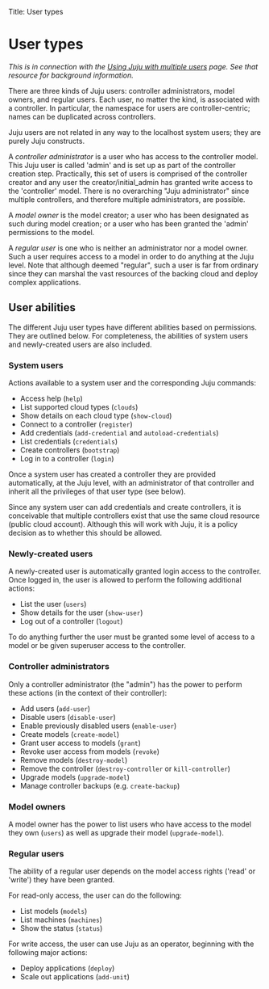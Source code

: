 Title: User types

# User types

*This is in connection with the [Using Juju with multiple users][multiuser]
page. See that resource for background information.*

There are three kinds of Juju users: controller administrators, model owners,
and regular users. Each user, no matter the kind, is associated with a
controller. In particular, the namespace for users are controller-centric;
names can be duplicated across controllers.

Juju users are not related in any way to the localhost system users; they are
purely Juju constructs.

A *controller administrator* is a user who has access to the controller model.
This Juju user is called 'admin' and is set up as part of the controller
creation step. Practically, this set of users is comprised of the controller
creator and any user the creator/initial_admin has granted write access to the
'controller' model. There is no overarching "Juju administrator" since multiple
controllers, and therefore multiple administrators, are possible.

A *model owner* is the model creator; a user who has been designated as such
during model creation; or a user who has been granted the 'admin' permissions
to the model.

A *regular user* is one who is neither an administrator nor a model owner. Such
a user requires access to a model in order to do anything at the Juju level.
Note that although deemed "regular", such a user is far from ordinary since
they can marshal the vast resources of the backing cloud and deploy complex
applications.

## User abilities

The different Juju user types have different abilities based on permissions.
They are outlined below. For completeness, the abilities of system users and
newly-created users are also included.

### System users

Actions available to a system user and the corresponding Juju commands:

 - Access help (`help`)
 - List supported cloud types (`clouds`)
 - Show details on each cloud type (`show-cloud`)
 - Connect to a controller (`register`)
 - Add credentials (`add-credential` and `autoload-credentials`)
 - List credentials (`credentials`)
 - Create controllers (`bootstrap`)
 - Log in to a controller (`login`)

Once a system user has created a controller they are provided automatically, at
the Juju level, with an administrator of that controller and inherit all the
privileges of that user type (see below).

Since any system user can add credentials and create controllers, it is
conceivable that multiple controllers exist that use the same cloud resource
(public cloud account). Although this will work with Juju, it is a policy
decision as to whether this should be allowed.

### Newly-created users

A newly-created user is automatically granted login access to the controller.
Once logged in, the user is allowed to perform the following additional
actions:

 - List the user (`users`)
 - Show details for the user (`show-user`)
 - Log out of a controller (`logout`)

To do anything further the user must be granted some level of access to a model
or be given superuser access to the controller.

### Controller administrators

Only a controller administrator (the "admin") has the power to perform these
actions (in the context of their controller):

 - Add users (`add-user`)
 - Disable users (`disable-user`)
 - Enable previously disabled users (`enable-user`)
 - Create models (`create-model`)
 - Grant user access to models (`grant`)
 - Revoke user access from models (`revoke`)
 - Remove models (`destroy-model`)
 - Remove the controller (`destroy-controller` or `kill-controller`)
 - Upgrade models (`upgrade-model`)
 - Manage controller backups (e.g. `create-backup`)

### Model owners

A model owner has the power to list users who have access to the model they own
(`users`) as well as upgrade their model (`upgrade-model`).

### Regular users

The ability of a regular user depends on the model access rights ('read' or
'write') they have been granted.

For read-only access, the user can do the following:

 - List models (`models`)
 - List machines (`machines`)
 - Show the status (`status`)

For write access, the user can use Juju as an operator, beginning with the
following major actions:

 - Deploy applications (`deploy`)
 - Scale out applications (`add-unit`)


<!-- LINKS -->

[multiuser]: ./multiuser.md
